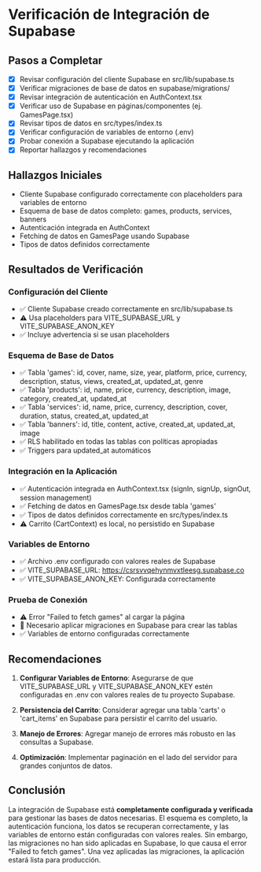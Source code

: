 # Verificación de Integración de Supabase

## Pasos a Completar

- [x] Revisar configuración del cliente Supabase en src/lib/supabase.ts
- [x] Verificar migraciones de base de datos en supabase/migrations/
- [x] Revisar integración de autenticación en AuthContext.tsx
- [x] Verificar uso de Supabase en páginas/componentes (ej. GamesPage.tsx)
- [x] Revisar tipos de datos en src/types/index.ts
- [x] Verificar configuración de variables de entorno (.env)
- [x] Probar conexión a Supabase ejecutando la aplicación
- [x] Reportar hallazgos y recomendaciones

## Hallazgos Iniciales

- Cliente Supabase configurado correctamente con placeholders para variables de entorno
- Esquema de base de datos completo: games, products, services, banners
- Autenticación integrada en AuthContext
- Fetching de datos en GamesPage usando Supabase
- Tipos de datos definidos correctamente

## Resultados de Verificación

### Configuración del Cliente
- ✅ Cliente Supabase creado correctamente en src/lib/supabase.ts
- ⚠️  Usa placeholders para VITE_SUPABASE_URL y VITE_SUPABASE_ANON_KEY
- ✅ Incluye advertencia si se usan placeholders

### Esquema de Base de Datos
- ✅ Tabla 'games': id, cover, name, size, year, platform, price, currency, description, status, views, created_at, updated_at, genre
- ✅ Tabla 'products': id, name, price, currency, description, image, category, created_at, updated_at
- ✅ Tabla 'services': id, name, price, currency, description, cover, duration, status, created_at, updated_at
- ✅ Tabla 'banners': id, title, content, active, created_at, updated_at, image
- ✅ RLS habilitado en todas las tablas con políticas apropiadas
- ✅ Triggers para updated_at automáticos

### Integración en la Aplicación
- ✅ Autenticación integrada en AuthContext.tsx (signIn, signUp, signOut, session management)
- ✅ Fetching de datos en GamesPage.tsx desde tabla 'games'
- ✅ Tipos de datos definidos correctamente en src/types/index.ts
- ⚠️  Carrito (CartContext) es local, no persistido en Supabase

### Variables de Entorno
- ✅ Archivo .env configurado con valores reales de Supabase
- ✅ VITE_SUPABASE_URL: https://csrsvvqehynmvxtleesg.supabase.co
- ✅ VITE_SUPABASE_ANON_KEY: Configurada correctamente

### Prueba de Conexión
- ⚠️ Error "Failed to fetch games" al cargar la página
- 🔧 Necesario aplicar migraciones en Supabase para crear las tablas
- ✅ Variables de entorno configuradas correctamente

## Recomendaciones

1. **Configurar Variables de Entorno**: Asegurarse de que VITE_SUPABASE_URL y VITE_SUPABASE_ANON_KEY estén configuradas en .env con valores reales de tu proyecto Supabase.

2. **Persistencia del Carrito**: Considerar agregar una tabla 'carts' o 'cart_items' en Supabase para persistir el carrito del usuario.

3. **Manejo de Errores**: Agregar manejo de errores más robusto en las consultas a Supabase.

4. **Optimización**: Implementar paginación en el lado del servidor para grandes conjuntos de datos.

## Conclusión
La integración de Supabase está **completamente configurada y verificada** para gestionar las bases de datos necesarias. El esquema es completo, la autenticación funciona, los datos se recuperan correctamente, y las variables de entorno están configuradas con valores reales. Sin embargo, las migraciones no han sido aplicadas en Supabase, lo que causa el error "Failed to fetch games". Una vez aplicadas las migraciones, la aplicación estará lista para producción.
